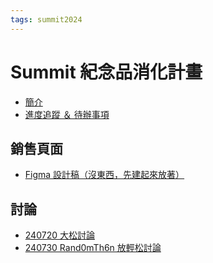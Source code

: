 ```yaml
---
tags: summit2024
---
```


Summit 紀念品消化計畫
===

- [簡介](/JXeFGfs3QTixAj0qBqRt7Q?view)
- [進度追蹤 ＆ 待辦事項](/PoEpN2w_Q8S_UXw6j5OF-w)

銷售頁面
---
- [Figma 設計稿（沒東西，先建起來放著）](https://www.figma.com/design/Qdm3dPAFUCywJGUHkW9rLq/Summit-%E7%B4%80%E5%BF%B5%E5%93%81%E8%B2%A9%E5%94%AE%E9%A0%81%E9%9D%A2?node-id=0-1&t=ICYegyQlTxRyQk7z-1)

討論
---

- [240720 大松討論](/RV2UYqHnThC_PBQH113P0A)
- [240730 Rand0mTh6n 放輕松討論](/cxBnkrv9TIKDSsHgCletkQ)